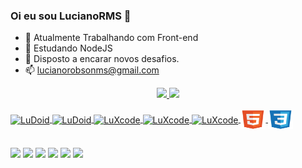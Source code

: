 ### Oi eu sou LucianoRMS 👋

- 🔭  Atualmente Trabalhando com Front-end
- 🌱  Estudando NodeJS 
- 💬 Disposto a encarar novos desafios.
- 📫 lucianorobsonms@gmail.com

<div align="center">
  <a href="https://github.com/LucianoRMS">
  <img height="180em" src="https://github-readme-stats.vercel.app/api?username=LucianoRMS&show_icons=true&theme=dark&include_all_commits=true&count_private=true"/>
  <img height="180em" src="https://github-readme-stats.vercel.app/api/top-langs/?username=LucianoRMS&layout=compact&langs_count=7&theme=dark"/>
</div>
  
  <div style="display: inline_block"><br>
    
   <img align="center" alt="LuDoid" height="30" width="40" src="https://cdn.jsdelivr.net/gh/devicons/devicon/icons/dart/dart-plain-wordmark.svg">
   <img align="center" alt="LuDoid" height="30" width="40" src="https://cdn.jsdelivr.net/gh/devicons/devicon/icons/android/android-original.svg">
   <img align="center" alt="LuXcode" height="30" width="40" src="https://cdn.jsdelivr.net/gh/devicons/devicon/icons/xcode/xcode-original.svg">
   <img align="center" alt="LuXcode" height="30" width="40" src="https://cdn.jsdelivr.net/gh/devicons/devicon/icons/androidstudio/androidstudio-original.svg">
   <img align="center" alt="LuXcode" height="30" width="40" src="https://cdn.jsdelivr.net/gh/devicons/devicon/icons/swift/swift-original.svg">
  <img align="center" alt="Rafa-HTML" height="30" width="40" src="https://raw.githubusercontent.com/devicons/devicon/master/icons/html5/html5-original.svg">
  <img align="center" alt="Rafa-CSS" height="30" width="40" src="https://raw.githubusercontent.com/devicons/devicon/master/icons/css3/css3-original.svg">
</div>
  
  
  ##
  
  <div> 
  <a href="https://www.youtube.com/channel/UC_-uuuZbY0AAt9CViNzvc-Q" target="_blank"><img src="https://img.shields.io/badge/YouTube-FF0000?style=for-the-badge&logo=youtube&logoColor=white" target="_blank"></a>
  <a href="https://instagram.com/lucianomirandarx" target="_blank"><img src="https://img.shields.io/badge/-Instagram-%23E4405F?style=for-the-badge&logo=instagram&logoColor=white" target="_blank"></a>
 	<a href="https://www.twitch.tv/lucianorms1" target="_blank"><img src="https://img.shields.io/badge/Twitch-9146FF?style=for-the-badge&logo=twitch&logoColor=white" target="_blank"></a>
 <a href="https://discord.gg/wagxzStdcR" target="_blank"><img src="https://img.shields.io/badge/Discord-7289DA?style=for-the-badge&logo=discord&logoColor=white" target="_blank"></a> 
  <a href = "mailto:lucianorobsonms@gmail.com"><img src="https://img.shields.io/badge/-Gmail-%23333?style=for-the-badge&logo=gmail&logoColor=white" target="_blank"></a>
  <a href="https://www.linkedin.com/in/luciano-miranda-570060191" target="_blank"><img src="https://img.shields.io/badge/-LinkedIn-%230077B5?style=for-the-badge&logo=linkedin&logoColor=white" target="_blank"></a> 
  
</div>
